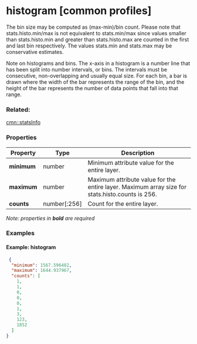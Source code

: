 # histogram [common profiles]

The bin size may be computed as (max-min)/bin count. Please note that stats.histo.min/max is not equivalent to stats.min/max since values smaller than stats.histo.min and greater than stats.histo.max are counted in the first and last bin respectively. The values stats.min and stats.max may be conservative estimates.

Note on histograms and bins. The x-axis in a histogram is a number line that has been split into number intervals, or bins. The intervals must be consecutive, non-overlapping and usually equal size. For each bin, a bar is drawn where the width of the bar represents the range of the bin, and the height of the bar represents the number of data points that fall into that range.

### Related:

[cmn::statsInfo](statsInfo.cmn.md)
### Properties

| Property | Type | Description |
| --- | --- | --- |
| **minimum** | number | Minimum attribute value for the entire layer. |
| **maximum** | number | Maximum attribute value for the entire layer. Maximum array size for stats.histo.counts is 256. |
| **counts** | number[:256] | Count for the entire layer. |

*Note: properties in **bold** are required*

### Examples 

#### Example: histogram 

```json
 {
  "minimum": 1567.596482,
  "maximum": 1644.937967,
  "counts": [
    1,
    1,
    0,
    0,
    0,
    1,
    3,
    123,
    1852
  ]
} 
```

